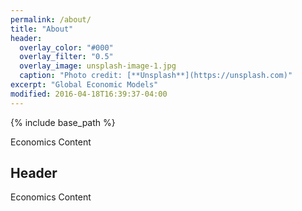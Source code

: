```yaml
---
permalink: /about/
title: "About"
header:
  overlay_color: "#000"
  overlay_filter: "0.5"
  overlay_image: unsplash-image-1.jpg
  caption: "Photo credit: [**Unsplash**](https://unsplash.com)"
excerpt: "Global Economic Models"
modified: 2016-04-18T16:39:37-04:00
---
```


{% include base_path %}

Economics Content

## Header

Economics Content
